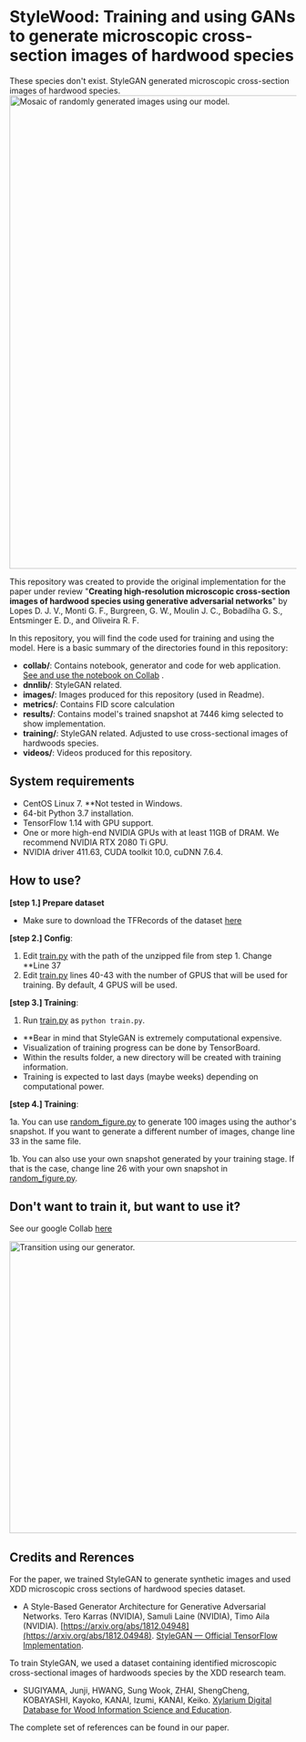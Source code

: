 # StyleWood: Training and using GANs to generate microscopic cross-section images of hardwood species

These species don't exist. StyleGAN generated microscopic cross-section images of hardwood species. 
<img src="https://github.com/LignumResearch/stylewood-model-usage/blob/main/images/mosaic.png?raw=true" alt="Mosaic of randomly generated images using our model." width="830"/>


This repository was created to provide the original implementation for the paper under review  "**Creating high-resolution microscopic cross-section images of hardwood species using generative adversarial networks**" by Lopes D. J. V., Monti G. F., Burgreen, G. W., Moulin J. C., Bobadilha G. S., Entsminger E. D., and Oliveira R. F.



In this repository, you will find the code used for training and using the model. Here is a basic summary of the directories found in this repository:

- **collab/**: Contains notebook, generator and code for web application. [See and use the notebook on Collab](https://colab.research.google.com/drive/1U0NU7CLlW3gTYVzwlYEgANfd8Uh7vFkc?usp=sharing) .
- **dnnlib/**: StyleGAN related.
- **images/**: Images produced for this repository (used in Readme).
- **metrics/**: Contains FID score calculation
- **results/**: Contains model's trained snapshot at 7446 kimg selected to show implementation.
- **training/**: StyleGAN related. Adjusted to use cross-sectional images of hardwoods species.
- **videos/**: Videos produced for this repository.

## System requirements

* CentOS Linux 7. **Not tested in Windows.
* 64-bit Python 3.7 installation.
* TensorFlow 1.14 with GPU support.
* One or more high-end NVIDIA GPUs with at least 11GB of DRAM. We recommend NVIDIA RTX 2080 Ti GPU.
* NVIDIA driver 411.63, CUDA toolkit 10.0, cuDNN 7.6.4.

## How to use?
__[step 1.] Prepare dataset__ 

* Make sure to download the TFRecords of the dataset [here](https://drive.google.com/file/d/1uYK-whQluEXNoqvnAp-Se9tdxi_4XNfj/view?usp=sharing)

__[step 2.] Config__:

1. Edit [train.py](./train.py) with the path of the unzipped file from step 1. Change **Line 37
2. Edit [train.py](./train.py) lines 40-43 with the number of GPUS that will be used for training. By default, 4 GPUS will be used. 

__[step 3.] Training__:

1. Run [train.py](./train.py) as ```python train.py```. 

* **Bear in mind that StyleGAN is extremely computational expensive.
* Visualization of training progress can be done by TensorBoard. 
* Within the results folder, a new directory will be created with training information.
* Training is expected to last days (maybe weeks) depending on computational power. 

__[step 4.] Training__:

1a. You can use [random_figure.py](./random_figure.py) to generate 100 images using the author's snapshot. If you want to generate a different number of images, change line 33 in the same file. 

1b. You can also use your own snapshot generated by your training stage. If that is the case, change line 26 with your own snapshot in [random_figure.py](./random_figure.py). 

## Don't want to train it, but want to use it?

See our google Collab [here](https://colab.research.google.com/drive/1U0NU7CLlW3gTYVzwlYEgANfd8Uh7vFkc?usp=sharing)

<img src="https://github.com/LignumResearch/stylewood-model-usage/blob/main/images/transition.gif?raw=true" alt="Transition using our generator." width="512">


## Credits and Rerences
For the paper, we trained StyleGAN to generate synthetic images and used XDD microscopic cross sections of hardwood species dataset. 

- A Style-Based Generator Architecture for Generative Adversarial Networks. Tero Karras (NVIDIA), Samuli Laine (NVIDIA), Timo Aila (NVIDIA). [https://arxiv.org/abs/1812.04948](https://arxiv.org/abs/1812.04948). [StyleGAN — Official TensorFlow Implementation](https://github.com/NVlabs/stylegan).

To train StyleGAN, we used a dataset containing identified microscopic cross-sectional images of hardwoods species by the XDD research team.

- SUGIYAMA, Junji, HWANG, Sung Wook, ZHAI, ShengCheng, KOBAYASHI, Kayoko, KANAI, Izumi, KANAI, Keiko. [Xylarium Digital Database for Wood Information Science and Education](http://hdl.handle.net/2433/250016).

The complete set of references can be found in our paper. 
